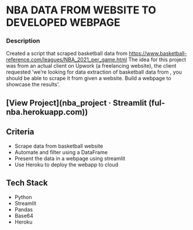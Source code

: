 
# NBA DATA FROM WEBSITE TO DEVELOPED WEBPAGE

### Description
Created a script that scraped basketball data from <https://www.basketball-reference.com/leagues/NBA_2021_per_game.html>
The idea for this project was from an actual client on Upwork (a freelancing website), the client requested 'we’re looking for data extraction of basketball data from , you should be able to scrape it from given a website. Build a webpage to showcase the results'.

## [View Project](nba_project · Streamlit (ful-nba.herokuapp.com))

## Criteria 
- Scrape data from basketball website
- Automate and filter using a DataFrame
- Present the data in a webpage using streamlit
- Use Heroku to deploy the webapp to cloud

## Tech Stack
- Python
- Streamlit
- Pandas
- Base64
- Heroku
